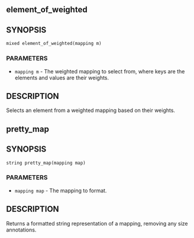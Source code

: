 ## element_of_weighted

## SYNOPSIS

    mixed element_of_weighted(mapping m)

### PARAMETERS

* `mapping m` - The weighted mapping to select from, where keys are the elements and values are their weights.

## DESCRIPTION

Selects an element from a weighted mapping based on their weights.

## pretty_map

## SYNOPSIS

    string pretty_map(mapping map)

### PARAMETERS

* `mapping map` - The mapping to format.

## DESCRIPTION

Returns a formatted string representation of a mapping, removing
any size annotations.

